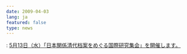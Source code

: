 ```yaml
---
date: 2009-04-03
lang: ja
featured: false
type: news
---
```

: 
<a href="/news/2009/0602.pdf">
5月13日（水）「日本関係清代档案をめぐる国際研究集会」を開催します。
</a>
